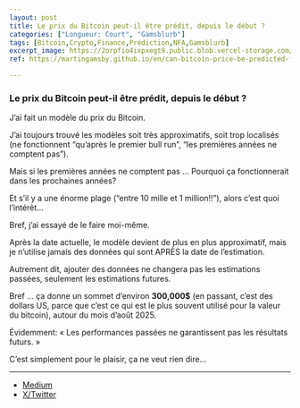 ```yaml
---
layout: post
title: Le prix du Bitcoin peut-il être prédit, depuis le début ?
categories: ["Longueur: Court", "Gamsblurb"]
tags: [Bitcoin,Crypto,Finance,Prédiction,NFA,Gamsblurb]
excerpt_image: https://2orpfio4ixpxegt9.public.blob.vercel-storage.com/blogPost/cm0i6faj0013wmr0coj23l5d0/preview-image-L5vtElMTNvBkyNPJdDXdwSL5kq3Lza.png
ref: https://martingamsby.github.io/en/can-bitcoin-price-be-predicted-from-the-beginning

---
```


### **Le prix du Bitcoin peut-il être prédit, depuis le début ?**



J’ai fait un modèle du prix du Bitcoin.

J’ai toujours trouvé les modèles soit très approximatifs, soit trop localisés (ne fonctionnent “qu’après le premier bull run”, “les premières années ne comptent pas”).

Mais si les premières années ne comptent pas … Pourquoi ça fonctionnerait dans les prochaines années?

Et s’il y a une énorme plage (“entre 10 mille et 1 million!!”), alors c’est quoi l’intérêt…

Bref, j’ai essayé de le faire moi-même.

Après la date actuelle, le modèle devient de plus en plus approximatif, mais je n’utilise jamais des données qui sont APRÈS la date de l’estimation.

Autrement dit, ajouter des données ne changera pas les estimations passées, seulement les estimations futures.

Bref … ça donne un sommet d’environ **300,000$** (en passant, c’est des dollars US, parce que c’est ce qui est le plus souvent utilisé pour la valeur du bitcoin), autour du mois d’août 2025.

Évidemment: « Les performances passées ne garantissent pas les résultats futurs. »

C’est simplement pour le plaisir, ça ne veut rien dire…

---

- [Medium](https://medium.com/@martin.gamsby/le-prix-du-bitcoin-peut-il-%C3%AAtre-pr%C3%A9dit-depuis-le-d%C3%A9but-0b26758898e3)
- [X/Twitter](https://x.com/MartinGamsby/status/1829873111346598237)

